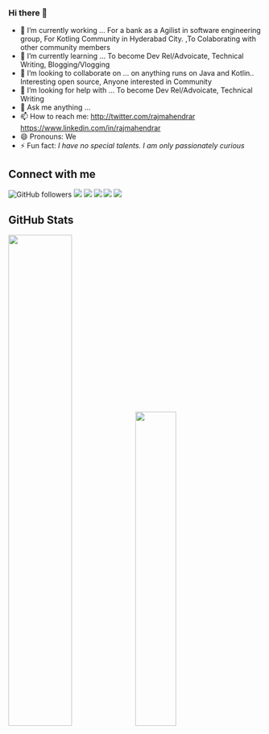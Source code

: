 ### Hi there 👋

- 🔭 I’m currently working ...  For a bank as a Agilist in software engineering group, For Kotling Community in Hyderabad City. ,To Colaborating with other community members
- 🌱 I’m currently learning ...  To become Dev Rel/Advoicate, Technical Writing, Blogging/Vlogging
- 👯 I’m looking to collaborate on ...  on anything runs on Java and Kotlin.. Interesting open source, Anyone interested in Community
- 🤔 I’m looking for help with ...  To become Dev Rel/Advoicate, Technical Writing
- 💬 Ask me anything ...
- 📫 How to reach me: http://twitter.com/rajmahendrar  https://www.linkedin.com/in/rajmahendrar
- 😄 Pronouns: We
- ⚡ Fun fact: _I have no special talents. I am only passionately curious_

## Connect with me
![GitHub followers](https://img.shields.io/github/followers/rajmahendra?label=Follow%20me&logo=github&style=flat-square)
[![](https://img.shields.io/badge/-YOUTUBE-informational?style=flat-square&logo=youtube&logoColor=white&color=red)](https://youtube.com/rajmahendrar/)
[![](https://img.shields.io/badge/-TWITTER-informational?style=flat-square&logo=twitter&logoColor=white&color=blue)](https://twitter.com/rajmahendrar/)
[![](https://img.shields.io/badge/-INSTAGRAM-informational?style=flat-square&logo=instagram&logoColor=white&color=orange)](https://instagram.com/rajmahendrar/)
[![](https://img.shields.io/badge/-FAKEBOOK-informational?style=flat-square&logo=facebook&logoColor=white)](https://facebook.com/rajmahendrar/)
[![](https://img.shields.io/badge/-REDDIT-informational?style=flat-square&logo=reddit&logoColor=white&color=black)](https://www.reddit.com/u/rrhegde)

## GitHub Stats 
<img width="50%" src="https://github-readme-stats.vercel.app/api?username=rajmahendra&show_icons=true&theme=tokyonight"><img width="40%" src="https://github-readme-stats.vercel.app/api/top-langs/?username=rajmahendra&layout=compact&theme=tokyonight"> <br>
